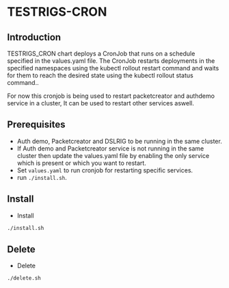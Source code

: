 # TESTRIGS-CRON

## Introduction
TESTRIGS_CRON chart deploys a CronJob that runs on a schedule specified in the values.yaml file. The CronJob restarts deployments in the specified namespaces using the kubectl rollout restart command and waits for them to reach the desired state using the kubectl rollout status command..

For now this cronjob is being used to restart packetcreator and authdemo service in a cluster, It can be used to restart other services aswell.

## Prerequisites
* Auth demo, Packetcreator and DSLRIG to be running in the same cluster.
* If Auth demo and Packetcreator service is not running in the same cluster then update the values.yaml file by enabling the only service which is present or which you want to restart.
* Set `values.yaml` to run cronjob for restarting specific services.
* run `./install.sh`.

## Install
* Install
```sh
./install.sh
```

## Delete
* Delete
```sh
./delete.sh
```
